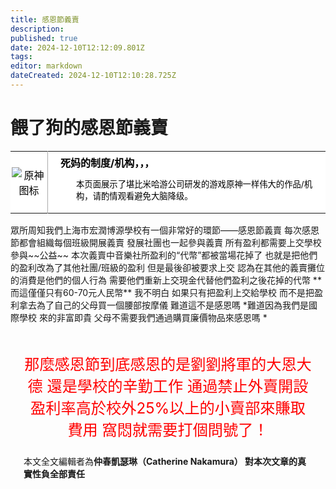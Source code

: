 ```yaml
---
title: 感恩節義賣
description: 
published: true
date: 2024-12-10T12:12:09.801Z
tags: 
editor: markdown
dateCreated: 2024-12-10T12:10:28.725Z
---
```


# 餵了狗的感恩節義賣
<table class="custom-table" style="background-color: #FFFFFF; color: #000000;">
  <tr>
    <td style="width: 55px; padding: 2px; text-align: center; border-right:1px solid #AAA;">
      <img src="https://photo.vteamer.cc/i/2024/11/18/ia544o.png" alt="原神图标" />
</td>
    <td style="padding: 5px 20px;">
<b>死妈的制度/机构，，，</b>
    <div style="font-size: smaller; margin: 2px 0px 2px 25px;">
      <p>本页面展示了堪比米哈游公司研发的游戏原神一样伟大的作品/机构，请酌情观看避免大脑降级。</p>
      </div>
    </td>
  </tr>
</table>
眾所周知我們上海市宏潤博源學校有一個非常好的環節——感恩節義賣
每次感恩節都會組織每個班級開展義賣 發展社團也一起參與義賣
所有盈利都需要上交學校參與~~公益~~
本次義賣中音樂社所盈利的“代幣”都被當場花掉了 也就是把他們的盈利改為了其他社團/班級的盈利 但是最後卻被要求上交 認為在其他的義賣攤位的消費是他們的個人行為 需要他們重新上交現金代替他們盈利之後花掉的代幣
**而這僅僅只有60-70元人民幣**
我不明白 如果只有把盈利上交給學校 而不是把盈利拿去為了自己的父母買一個腰部按摩儀 難道這不是感恩嗎 *難道因為我們是國際學校 來的非富即貴 父母不需要我們通過購買廉價物品來感恩嗎 *
<div style="padding:1.5em;">

<p>

<center>

<big><big><big><big><big>

<span style="color:red">那麼感恩節到底感恩的是劉劉將軍的大恩大德 還是學校的辛勤工作 通過禁止外賣開設盈利率高於校外25%以上的小賣部來賺取費用 窩悶就需要打個問號了！</span>

</big></big></big></big></big>

</center>

<div style="text-align:right">


</div>

<div>
  
  
  本文全文編輯者為**仲春凱瑟琳（Catherine Nakamura） 對本次文章的真實性負全部責任**